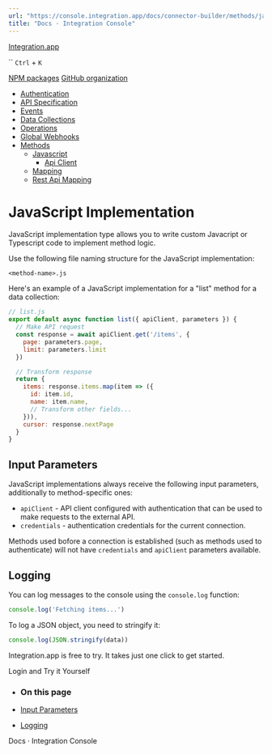 ```yaml
---
url: "https://console.integration.app/docs/connector-builder/methods/javascript"
title: "Docs · Integration Console"
---
```


[Integration.app](https://integration.app/)

`` `Ctrl` + `K`

[NPM packages](https://www.npmjs.com/~integration.app) [GitHub organization](https://github.com/integration-app)

- [Authentication](https://console.integration.app/docs/connector-builder/authentication)
- [API Specification](https://console.integration.app/docs/connector-builder/api)
- [Events](https://console.integration.app/docs/connector-builder/events)
- [Data Collections](https://console.integration.app/docs/connector-builder/data)
- [Operations](https://console.integration.app/docs/connector-builder/operations)
- [Global Webhooks](https://console.integration.app/docs/connector-builder/global-webhooks)
- [Methods](https://console.integration.app/docs/connector-builder/methods)
  - [Javascript](https://console.integration.app/docs/connector-builder/methods/javascript)
    - [Api Client](https://console.integration.app/docs/connector-builder/methods/javascript/api-client)
  - [Mapping](https://console.integration.app/docs/connector-builder/methods/mapping)
  - [Rest Api Mapping](https://console.integration.app/docs/connector-builder/methods/rest-api-mapping)

# JavaScript Implementation

JavaScript implementation type allows you to write custom Javacript or Typescript code to implement method logic.

Use the following file naming structure for the JavaScript implementation:

```
<method-name>.js

```

Here's an example of a JavaScript implementation for a "list" method for a data collection:

```javascript
// list.js
export default async function list({ apiClient, parameters }) {
  // Make API request
  const response = await apiClient.get('/items', {
    page: parameters.page,
    limit: parameters.limit
  })

  // Transform response
  return {
    items: response.items.map(item => ({
      id: item.id,
      name: item.name,
      // Transform other fields...
    })),
    cursor: response.nextPage
  }
}
```

## Input Parameters

JavaScript implementations always receive the following input parameters, additionally to method-specific ones:

- `apiClient` \- API client configured with authentication that can be used to make requests to the external API.
- `credentials` \- authentication credentials for the current connection.

Methods used bofore a connection is established (such as methods used to authenticate) will not have `credentials` and `apiClient` parameters available.

## Logging

You can log messages to the console using the `console.log` function:

```javascript
console.log('Fetching items...')
```

To log a JSON object, you need to stringify it:

```javascript
console.log(JSON.stringify(data))
```

Integration.app is free to try. It takes just one click to get started.

Login and Try it Yourself

- ### On this page

- [Input Parameters](https://console.integration.app/docs/connector-builder/methods/javascript#input-parameters)
- [Logging](https://console.integration.app/docs/connector-builder/methods/javascript#logging)

Docs · Integration Console